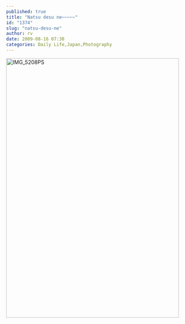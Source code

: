 ```yaml
---
published: true
title: "Natsu desu ne~~~~~"
id: "1374"
slug: "natsu-desu-ne"
author: rv
date: 2009-08-16 07:30
categories: Daily Life,Japan,Photography
---
```

<a href="https://s3.amazonaws.com/cfwblog/uploads/2009/08/img_5208ps.jpg"><img class="aligncenter size-full wp-image-1375" title="IMG_5208PS" src="https://s3.amazonaws.com/cfwblog/uploads/2009/08/img_5208ps.jpg" alt="IMG_5208PS" width="467" height="702" /></a>